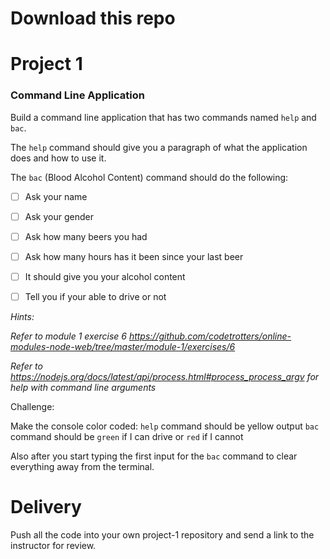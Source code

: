 # Download this repo

# Project 1

### Command Line Application

Build a command line application that has two commands named `help` and `bac`.

The `help` command should give you a paragraph of what the application does and how to use it.

The `bac` (Blood Alcohol Content) command should do the following:
 - [ ] Ask your name
 - [ ] Ask your gender
 - [ ] Ask how many beers you had
 - [ ] Ask how many hours has it been since your last beer
 - [ ] It should give you your alcohol content
 - [ ] Tell you if your able to drive or not


 *Hints:*

 *Refer to module 1 exercise 6 https://github.com/codetrotters/online-modules-node-web/tree/master/module-1/exercises/6*

 *Refer to https://nodejs.org/docs/latest/api/process.html#process_process_argv for help with command line arguments*


Challenge:

 Make the console color coded:
  `help` command should be yellow output
  `bac` command should be `green` if I can drive or `red` if I cannot

  Also after you start typing the first input for the `bac` command to clear
  everything away from the terminal.


# Delivery

Push all the code into your own project-1 repository and send a link to the instructor for review.
